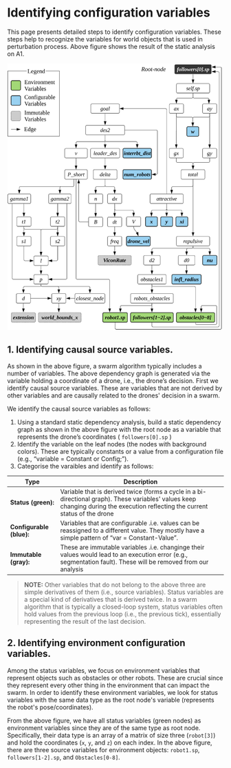 # Identifying configuration variables

This page presents detailed steps to identify configuration variables. These steps help to recognize the variables for world objects that is used in perturbation process.
Above figure shows the result of the static analysis on A1.

<img src="Dependency_graph.png" alt="Dependency_graph" width="500"/>

## 1. Identifying causal source variables.

As shown in the above figure, a swarm algorithm typically includes a number of variables. The above dependency graph is generated via the variable holding a coordinate of a drone, i.e., the drone’s decision. First we identify causal source variables. These are variables that are not derived by other variables and are causally related to the drones' decision in a swarm.

We identify the causal source variables as follows:
1. Using a standard static dependency analysis, build a static dependency graph as shown in the above figure with the root node as a variable that represents the drone’s coordinates ( `followers[0].sp` )
2. Identify the variable on the leaf nodes (the nodes with background colors). These are typically constants or a value from a configuration file (e.g., “variable = Constant or Config;”). 
3. Categorise the varaibles and identify as follows:

| Type | Description|
|------|------------|
|**Status (green):** | Variable that is derived twice (forms a cycle in a bi-directional graph). These variables' values keep changing during the execution reflecting the current status of the drone|
|**Configurable (blue):**|Variables that are configurable .i.e. values can be reassigned to a different value. They mostly have a simple pattern of “var = Constant-Value”.|
|**Immutable (gray):**|These are immutable variables .i.e. changinge their values would lead to an execution error (e.g., segmentation fault). These will be removed from our analysis|

> **NOTE:** Other variables that do not belong to the above three are simple derivatives of them (i.e., source variables). Status variables are a special kind of derivatives that is derived twice. In a swarm algorithm that is typically a closed-loop system, status variables often hold values from the previous loop (i.e., the previous tick), essentially representing the result of the last decision.

## 2. Identifying environment configuration variables.
Among the status variables, we focus on environment variables that represent objects such as obstacles or other robots. These are crucial since they represent every other thing in the environment that can impact the swarm. In order to identify these environment variables, we look for status variables with the same data type as the root node's variable (represents the robot's pose/coordinates).

From the above figure, we have all status variables (green nodes) as environment variables since they are of the same type as root node. Specifically, their data type is an array of a matrix of size three (`robot[3]`) and hold the coordinates (`x`, `y`, and `z`) on each index. In the above figure, there are three source variables for environment objects: `robot1.sp`, `followers[1-2].sp`, and `Obstacles[0-8]`.


